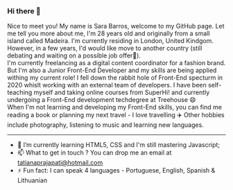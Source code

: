 ### Hi there 👋


Nice to meet you! My name is Sara Barros, welcome to my GitHub page. Let me tell you more about me, I'm 28 years old and originally from a small island called Madeira. I'm currently residing in London, United Kindgom. However, in a few years, I'd would like move to another country (still debating and waiting on a possible job offer🤔). <br>
I'm currently freelancing as a digital content coordinator for a fashion brand. But I'm also a Junior Front-End Developer and my skills are being applied withing my current role! I fell down the rabbit hole of Front-End specturm in 2020 whislt working with an external team of developers. I have been self-teaching myself and taking online courses from SuperHi! and currently undergoing a Front-End development techdegree at Treehouse :smile: <br>
When I'm not learning and developing my Front-End skills, you can find me reading a book or planning my next travel - I love travelling :airplane: Other hobbies include photography, listening to music and learning new languages.

<hr>

- 🌱 I’m currently learning HTML5, CSS and I'm still mastering Javascript;
- 📫 What to get in touch ? You can drop me an email at tatianaprajapati@hotmail.com
- ⚡ Fun fact: I can speak 4 languages - Portuguese, English, Spanish & Lithuanian
